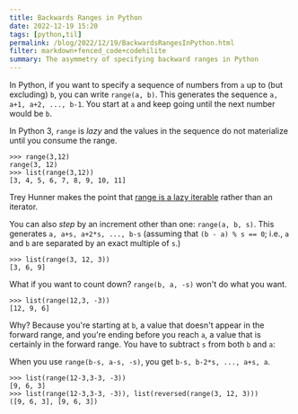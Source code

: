 ```yaml
---
title: Backwards Ranges in Python
date: 2022-12-19 15:20
tags: [python,til]
permalink: /blog/2022/12/19/BackwardsRangesInPython.html
filter: markdown+fenced_code+codehilite
summary: The asymmetry of specifying backward ranges in Python
---
```


In Python, if you want to specify a sequence of numbers
from `a` up to (but excluding) `b`,
you can write `range(a, b)`.
This generates the sequence `a, a+1, a+2, ..., b-1`.
You start at `a` and keep going until the next number would be `b`.

In Python 3, `range` is *lazy*
and the values in the sequence do not materialize
until you consume the range.

```pycon
>>> range(3,12)
range(3, 12)
>>> list(range(3,12))
[3, 4, 5, 6, 7, 8, 9, 10, 11]
```

Trey Hunner makes the point that
[range is a lazy iterable](https://treyhunner.com/2018/02/python-range-is-not-an-iterator/)
rather than an iterator.

You can also *step* by an increment other than one:
`range(a, b, s)`.
This generates `a, a+s, a+2*s, ..., b-s`
(assuming that `(b - a) % s == 0`;
i.e., `a` and `b` are separated by an exact multiple of `s`.)

```pycon
>>> list(range(3, 12, 3))
[3, 6, 9]
```

What if you want to count down?
`range(b, a, -s)` won't do what you want.

```pycon
>>> list(range(12,3, -3))
[12, 9, 6]
```

Why? Because you're starting at `b`,
a value that doesn't appear in the forward range,
and you're ending before you reach `a`,
a value that is certainly in the forward range.
You have to subtract `s` from both `b` and `a`:

When you use `range(b-s, a-s, -s)`,
you get `b-s, b-2*s, ..., a+s, a`.

```pycon
>>> list(range(12-3,3-3, -3))
[9, 6, 3]
>>> list(range(12-3,3-3, -3)), list(reversed(range(3, 12, 3)))
([9, 6, 3], [9, 6, 3])
```
